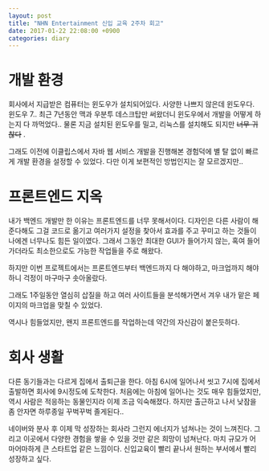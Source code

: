 ```yaml
---
layout: post
title: "NHN Entertainment 신입 교육 2주차 회고"
date: 2017-01-22 22:08:00 +0900
categories: diary
---
```


# 개발 환경
회사에서 지급받은 컴퓨터는 윈도우가 설치되어있다. 사양한 나쁘지 않은데 윈도우다. 윈도우 7.. 최근 7년동안 맥과 우분투 데스크탑만 써왔더니 윈도우에서 개발을 어떻게 하는지 다 까먹었다..
물론 지금 설치된 윈도우를 밀고, 리눅스를 설치해도 되지만 ~~너무 귀찮다~~ .

그래도 이전에 이클립스에서 자바 웹 서비스 개발을 진행해본 경험덕에 별 탈 없이 빠르게 개발 환경을 설정할 수 있었다. 다만 이게 보편적인 방법인지는 잘 모르겠지만..

# 프론트엔드 지옥
내가 백엔드 개발만 한 이유는 프론트엔드를 너무 못해서이다. 디자인은 다른 사람이 해준다해도 그걸 코드로 옮기고 여러가지 설정을 찾아서 효과를 주고 꾸미고 하는 것들이 나에겐 너무나도 힘든 일이였다. 그래서 그동안 최대한 GUI가 들어가지 않는, 혹여 들어가더라도 최소한으로도 가능한 작업들을 주로 해왔다.

하지만 이번 프로젝트에서는 프론트엔드부터 백엔드까지 다 해야하고, 마크업까지 해야하니 걱정이 마구마구 솟아올랐다.

그래도 1주일동안 열심히 삽질을 하고 여러 사이트들을 분석해가면서 겨우 내가 맡은 페이지의 마크업을 맞칠 수 있었다.

역시나 힘들었지만, 왠지 프론트엔드를 작업하는데 약간의 자신감이 붙은듯하다.

# 회사 생활
다른 동기들과는 다르게 집에서 출퇴근을 한다. 아침 6시에 일어나서 씻고 7시에 집에서 출발하면 회사에 9시정도에 도착한다. 처음에는 아침에 일어나는 것도 매우 힘들었지만, 역시 사람은 적응하는 동물인지라 이제 조금 익숙해졌다. 하지만 출근하고 나서 낮잠을 좀 안자면 하루종일 꾸벅꾸벅 졸게된다..

네이버와 분사 후 이제 막 성장하는 회사라 그런지 에너지가 넘쳐나는 것이 느껴진다. 그리고 이곳에서 다양한 경험을 쌓을 수 있을 것만 같은 희망이 넘쳐난다. 마치 규모가 어마어마하게 큰 스타트업 같은 느낌이다. 신입교육이 빨리 끝나서 원하는 부서에서 빨리 성장하고 싶다.
